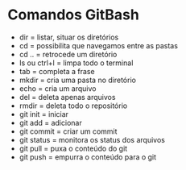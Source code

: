# Comandos GitBash

- dir = listar, situar os diretórios
- cd = possibilita que navegamos entre as pastas
- cd .. = retrocede um diretório
- ls ou ctrl+l = limpa todo o terminal
- tab = completa a frase
- mkdir = cria uma pasta no diretório
- echo = cria um arquivo
- del = deleta apenas arquivos
- rmdir = deleta todo o repositório
- git init = iniciar
- git add = adicionar
- git commit = criar um commit
- git status = monitora os status dos arquivos
- git pull = puxa o conteúdo do git
- git push = empurra o conteúdo para o git